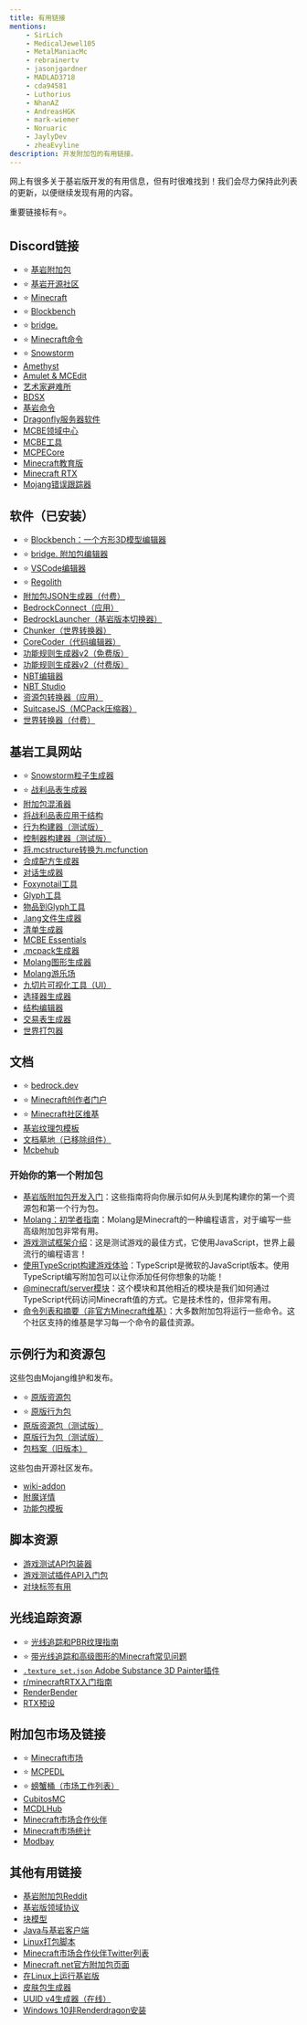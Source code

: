 ```yaml
---
title: 有用链接
mentions:
    - SirLich
    - MedicalJewel105
    - MetalManiacMc
    - rebrainertv
    - jasonjgardner
    - MADLAD3718
    - cda94581
    - Luthorius
    - NhanAZ
    - AndreasHGK
    - mark-wiemer
    - Noruaric
    - JaylyDev
    - zheaEvyline
description: 开发附加包的有用链接。
---
```


网上有很多关于基岩版开发的有用信息，但有时很难找到！我们会尽力保持此列表的更新，以便继续发现有用的内容。

重要链接标有⭐。

## Discord链接

-   ⭐ [基岩附加包](https://discord.gg/46JUdQb)
-   ⭐ [基岩开源社区](https://discord.gg/XjV87YN)
-   ⭐ [Minecraft](https://discord.gg/minecraft)
-   ⭐ [Blockbench](http://discord.gg/fZQbxbg)
-   ⭐ [bridge.](https://discord.gg/NxKuWuA)
-   ⭐ [Minecraft命令](https://discord.gg/QAFXFtZ)
-   ⭐️ [Snowstorm](https://discord.gg/W9d78Z8AvM)
-   [Amethyst](https://discord.gg/Cxrj9UXnDB)
-   [Amulet & MCEdit](https://discord.gg/dSnwqQf)
-   [艺术家避难所](https://discord.gg/aVXbPCdRr3)
-   [BDSX](https://discord.gg/8UhbaDwFMh)
-   [基岩命令](https://discord.gg/vV29d6rJcj)
-   [Dragonfly服务器软件](https://discord.gg/U4kFWHhTNR)
-   [MCBE领域中心](https://discord.gg/pCkYPvSGC8)
-   [MCBE工具](https://discord.gg/9S4aKh684W)
-   [MCPECore](https://discord.com/invite/N3e6exUQGs)
-   [Minecraft教育版](https://discord.gg/7fSQBdx)
-   [Minecraft RTX](http://discord.gg/vNWc3Hh)
-   [Mojang错误跟踪器](https://discord.gg/rpCyfKV)

## 软件（已安装）

-   ⭐ [Blockbench：一个方形3D模型编辑器](https://blockbench.net/)
-   ⭐ [bridge. 附加包编辑器](https://bridge-core.github.io/)
-   ⭐ [VSCode编辑器](https://code.visualstudio.com/)
-   ⭐ [Regolith](https://github.com/Bedrock-OSS/regolith)
-   [附加包JSON生成器（付费）](https://kaifireborn.itch.io/add-on-json-generator)
-   [BedrockConnect（应用）](https://bedrockconnect.bedrockhub.io)
-   [BedrockLauncher（基岩版本切换器）](https://bedrocklauncher.github.io/)
-   [Chunker（世界转换器）](https://chunker.app/)
-   [CoreCoder（代码编辑器）](https://hanprog.itch.io/core-coder)
-   [功能规则生成器v2（免费版）](https://drive.google.com/file/d/1rwQTtzgpWiqCS9ecO_j-qcxjdQvWSXgi/view)
-   [功能规则生成器v2（付费版）](https://machine-builder.itch.io/frg-v2)
-   [NBT编辑器](https://www.universalminecrafteditor.com/)
-   [NBT Studio](https://github.com/tryashtar/nbt-studio)
-   [资源包转换器（应用）](https://converter.bedrockhub.io)
-   [SuitcaseJS（MCPack压缩器）](https://github.com/TBroz15/SuitcaseJS)
-   [世界转换器（付费）](https://www.universalminecraftconverter.com/download)

## 基岩工具网站

-   ⭐ [Snowstorm粒子生成器](https://jannisx11.github.io/snowstorm/)
-   ⭐ [战利品表生成器](https://bedrock-oss.github.io/bedrock-loot-gen/)
-   [附加包混淆器](https://tools.pixelpoly.co/obfuscator)
-   [将战利品表应用于结构](https://mcbe-essentials.github.io/structure-editor/loot-tabler)
-   [行为构建器（测试版）](https://stirante.com/behavior/index)
-   [控制器构建器（测试版）](https://stirante.com/controller/index)
-   [将.mcstructure转换为.mcfunction](https://mcbe-essentials.github.io/structure-to-function/)
-   [合成配方生成器](https://crafting.thedestruc7i0n.ca/)
-   [对话生成器](https://mcbe-essentials.github.io/dialogue-editor/)
-   [Foxynotail工具](https://www.foxynotail.com/tools/)
-   [Glyph工具](https://nhanaz.github.io/glyph/)
-   [物品到Glyph工具](https://minato-mba.github.io/content/Items%20to%20Glyph.html)
-   [.lang文件生成器](https://solveddev.github.io/AnyLanguage/)
-   [清单生成器](https://tools.pixelpoly.co/manifest-generator)
-   [MCBE Essentials](https://mcbe-essentials.github.io/)
-   [.mcpack生成器](https://mcbe-essentials.github.io/instant-pack/)
-   [Molang图形生成器](https://jannisx11.github.io/molang-grapher/)
-   [Molang游乐场](https://bridge-core.github.io/molang-playground/)
-   [九切片可视化工具（UI）](https://minato-mba.github.io/content/9slice.html)
-   [选择器生成器](https://mcbe-essentials.github.io/selector-generator/)
-   [结构编辑器](https://mcbe-essentials.github.io/structure-editor/)
-   [交易表生成器](https://mcbe-essentials.github.io/trade-table-editor/)
-   [世界打包器](https://mcbe-essentials.github.io/world-packager/)

## 文档

-   ⭐ [bedrock.dev](https://bedrock.dev/)
-   ⭐ [Minecraft创作者门户](https://docs.microsoft.com/en-us/minecraft/creator/)
-   ⭐ [Minecraft社区维基](https://minecraft.wiki)
-   [基岩纹理包模板](https://github.com/Brennian/BedrockTexturesTemplate)
-   [文档墓地（已移除组件）](https://gist.github.com/destruc7i0n/ea1a6a7f97f0986d9326c58246f96fa3)
-   [Mcbehub](https://mcbehub.com/category/realmdocs)

### 开始你的第一个附加包

-   [基岩版附加包开发入门](https://learn.microsoft.com/en-us/minecraft/creator/documents/gettingstarted)：这些指南将向你展示如何从头到尾构建你的第一个资源包和第一个行为包。
-   [Molang：初学者指南](https://learn.microsoft.com/en-us/minecraft/creator/documents/molangbeginnersguide)：Molang是Minecraft的一种编程语言，对于编写一些高级附加包非常有用。
-   [游戏测试框架介绍](https://learn.microsoft.com/en-us/minecraft/creator/documents/gametestgettingstarted)：这是测试游戏的最佳方式，它使用JavaScript，世界上最流行的编程语言！
-   [使用TypeScript构建游戏体验](https://learn.microsoft.com/en-us/minecraft/creator/documents/scriptinggettingstarted)：TypeScript是微软的JavaScript版本。使用TypeScript编写附加包可以让你添加任何你想象的功能！
-   [@minecraft/server模块](https://learn.microsoft.com/en-us/minecraft/creator/scriptapi/mojang-minecraft/mojang-minecraft)：这个模块和其他相近的模块是我们如何通过TypeScript代码访问Minecraft值的方式。它是技术性的，但非常有用。
-   [命令列表和摘要（非官方Minecraft维基）](https://minecraft.wiki/w/Commands#List_and_summary_of_commands)：大多数附加包将运行一些命令。这个社区支持的维基是学习每一个命令的最佳资源。

## 示例行为和资源包

这些包由Mojang维护和发布。

-   ⭐ [原版资源包](https://aka.ms/resourcepacktemplate)
-   ⭐ [原版行为包](https://aka.ms/behaviorpacktemplate)
-   [原版资源包（测试版）](https://aka.ms/MinecraftBetaResources)
-   [原版行为包（测试版）](https://aka.ms/MinecraftBetaBehaviors)
-   [包档案（旧版本）](https://bedrock.dev/packs)

这些包由开源社区发布。

-   [wiki-addon](https://github.com/Bedrock-OSS/wiki-addon)
-   [附魔详情](https://github.com/supercam19/EnchantmentDetails)
-   [功能包模板](https://github.com/BedrockCommands/developer-packs)

## 脚本资源

-   [游戏测试API包装器](https://github.com/notbeer/Framework-Wrapper)
-   [游戏测试插件API入门包](https://github.com/MajestikButter/Plugin-API-Starter-Pack)
-   [对块标签有用](https://mcpedl.com/debug-stick/)

## 光线追踪资源

-   ⭐ [光线追踪和PBR纹理指南](https://docs.microsoft.com/en-us/minecraft/creator/documents/rtxgettingstarted)
-   ⭐ [带光线追踪和高级图形的Minecraft常见问题](https://help.minecraft.net/hc/en-us/articles/4408865164173-Minecraft-with-Ray-Tracing-and-Advanced-Graphics-FAQ)
-   [`.texture_set.json` Adobe Substance 3D Painter插件](https://github.com/jasonjgardner/painter-plugin-texture-set-json)
-   [r/minecraftRTX入门指南](https://www.reddit.com/r/minecraftRTX/comments/iq3lkl/getting_startedhelpful_guidesresource_packs/)
-   [RenderBender](https://github.com/SpeedyCodes/RenderBender)
-   [RTX预设](https://discord.com/channels/691547840463241267/919021996271108108)

## 附加包市场及链接

-   ⭐ [Minecraft市场](https://www.minecraft.net/en-us/catalog)
-   ⭐ [MCPEDL](http://mcpedl.com/?cookie_check=1)
-   ⭐ [螃蟹桶（市场工作列表）](https://www.bucketofcrabs.net/)
-   [CubitosMC](https://www.cubitosmc.com/)
-   [MCDLHub](https://mcdlhub.com/)
-   [Minecraft市场合作伙伴](https://www.playthismap.com/partners)
-   [Minecraft市场统计](https://mcmarketstats.miste.fr/globalStats/)
-   [Modbay](https://modbay.org/)

## 其他有用链接

-   [基岩附加包Reddit](https://www.reddit.com/r/BedrockAddons/)
-   [基岩版领域协议](https://github.com/NobUwU/BeRP)
-   [块模型](https://blockmodels.com/)
-   [Java与基岩客户端](https://github.com/kennyvv/Alex)
-   [Linux打包脚本](https://github.com/ChristopherHX/linux-packaging-scripts)
-   [Minecraft市场合作伙伴Twitter列表](https://twitter.com/i/lists/1191945551853629442?s=09)
-   [Minecraft.net官方附加包页面](https://www.minecraft.net/en-us/addons)
-   [在Linux上运行基岩版](https://github.com/Element-0/ElementZero)
-   [皮肤包生成器](https://github.com/MedicalJewel105/bedrock-skin-pack-generator)
-   [UUID v4生成器（在线）](https://www.uuidgenerator.net/version4)
-   [Windows 10非Renderdragon安装](https://support.playhive.com/windows-10-installing-non-renderdragon-clients/)
